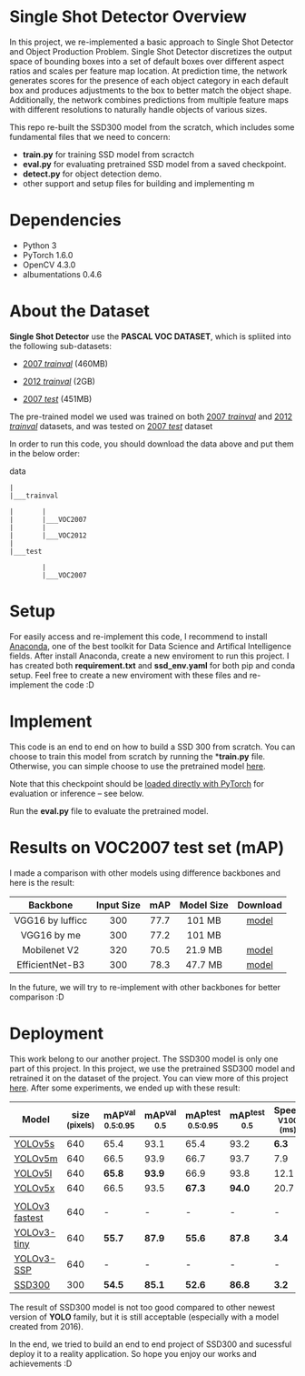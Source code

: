 # Single Shot Detector Overview
In this project, we re-implemented a basic approach to Single Shot Detector and Object Production Problem. Single Shot Detector discretizes the output space of bounding boxes into a set of default boxes over different aspect ratios and scales per feature map location. At prediction time, the network generates scores for the presence of each object category in each default box and produces adjustments to the box to better match the object shape. Additionally, the network combines predictions from multiple feature maps with different resolutions to naturally handle objects of various sizes.

This repo re-built the SSD300 model from the scratch, which includes some fundamental files that we need to concern: 
- **train.py** for training SSD model from scractch
- **eval.py** for evaluating pretrained SSD model from a saved checkpoint.
- **detect.py** for object detection demo. 
- other support and setup files for building and implementing m

# Dependencies
* Python 3
* PyTorch 1.6.0
* OpenCV 4.3.0
* albumentations 0.4.6

# About the Dataset
**Single Shot Detector** use the **PASCAL VOC DATASET**, which is spliited into the following sub-datasets:
- [2007 _trainval_](http://host.robots.ox.ac.uk/pascal/VOC/voc2007/VOCtrainval_06-Nov-2007.tar) (460MB)

- [2012 _trainval_](http://host.robots.ox.ac.uk/pascal/VOC/voc2012/VOCtrainval_11-May-2012.tar) (2GB)

- [2007 _test_](http://host.robots.ox.ac.uk/pascal/VOC/voc2007/VOCtest_06-Nov-2007.tar) (451MB) 

The pre-trained model we used was trained on both [2007 _trainval_](http://host.robots.ox.ac.uk/pascal/VOC/voc2007/VOCtrainval_06-Nov-2007.tar) and [2012 _trainval_](http://host.robots.ox.ac.uk/pascal/VOC/voc2012/VOCtrainval_11-May-2012.tar) datasets, and was tested on [2007 _test_](http://host.robots.ox.ac.uk/pascal/VOC/voc2007/VOCtest_06-Nov-2007.tar) dataset

In order to run this code, you should download the data above and put them in the below order: 

data

    |
    |___trainval 
    
    |       |  
    |       |___VOC2007  
    |       |  
    |       |___VOC2012
    |
    |___test
    
            | 
            |___VOC2007
        

# Setup
For easily access and re-implement this code, I recommend to install [Anaconda](https://www.anaconda.com), one of the best toolkit for Data Science and Artifical Intelligence fields. After install Anaconda, create a new enviroment to run this project. I has created both **requirement.txt** and **ssd_env.yaml** for both pip and conda setup. Feel free to create a new enviroment with these files and re-implement the code :D

# Implement 
This code is an end to end on how to build a SSD 300 from scratch. You can choose to train this model from scratch by running the ***train.py** file. Otherwise, you can simple choose to use the pretrained model [here](https://drive.google.com/open?id=1bvJfF6r_zYl2xZEpYXxgb7jLQHFZ01Qe).

Note that this checkpoint should be [loaded directly with PyTorch](https://pytorch.org/docs/stable/torch.html?#torch.load) for evaluation or inference – see below.

Run the **eval.py** file to evaluate the pretrained model.

# Results on VOC2007 test set (mAP)
I made a comparison with other models using difference backbones and here is the result:

| Backbone          | Input Size |   mAP   | Model Size | Download  |
| :---------------: | :---------:| :-----: | :--------: | :-------: |
|  VGG16 by lufficc |     300    |  77.7   |   101 MB   | [model](https://github.com/lufficc/SSD/releases/download/1.2/vgg_ssd300_voc0712.pth)  |
|  VGG16 by me      |     300    |  77.2   |   101 MB   |           |
|  Mobilenet V2     |     320    |  70.5   |   21.9 MB  | [model](https://github.com/ncthuan/single-shot-detection-pytorch/releases/download/0.0/ssd_efficientnet_b3.pt)  |
|  EfficientNet-B3  |     300    |  78.3   |   47.7 MB  | [model](https://github.com/ncthuan/single-shot-detection-pytorch/releases/download/0.0/ssd_mobilenetv2.pt)  |

In the future, we will try to re-implement with other backbones for better comparison :D

# Deployment
This work belong to our another project. The SSD300 model is only one part of this project. In this project, we use the pretrained SSD300 model and retrained it on the dataset of the project. You can view more of this project [here](https://github.com/manhdung20112000/face-mask-detector). After some experiments, we ended up with these result:

[assets_5]: https://github.com/ultralytics/yolov5/releases
[assets_3]: https://github.com/ultralytics/yolov3/releases
[assets_ssd]: https://github.com/amdegroot/ssd.pytorch

Model |size<br><sup>(pixels) |mAP<sup>val<br>0.5:0.95 |mAP<sup>val<br>0.5 |mAP<sup>test<br>0.5:0.95 |mAP<sup>test<br>0.5 |Speed<br><sup>V100 (ms) | |params<br><sup>(M) 
---   |---                   |---                     |---                |---                      |---                |---                     |---|---              
[YOLOv5s][assets_5]    |640  |  65.4   |  93.1   |  65.4   |93.2     |**6.3**| |7.3   
[YOLOv5m][assets_5]    |640  |  66.5   |  93.9   |  66.7   |93.7     |7.9    | |21.4  
[YOLOv5l][assets_5]    |640  |**65.8** |**93.9** | 66.9   | 93.8     |12.1   | |47.0  
[YOLOv5x][assets_5]    |640  |  66.5   |  93.5   | **67.3**|**94.0** |  20.7  | |87.7  
| | | | | | || |
[YOLOv3 fastest][assets_3]   |640  | -       | -       | -       | -       | -       | | | - 
[YOLOv3-tiny][assets_3]      |640  |**55.7** |**87.9** |**55.6** |**87.8** |**3.4**  | |8.8  
[YOLOv3-SSP][assets_3]       |640  | -       | -       | -       | -       | -       | |63.0
[SSD300][assets_ssd]           |300  |**54.5** |**85.1** |**52.6** |**86.8** |**3.2**  | | - 
    
The result of SSD300 model is not too good compared to other newest version of **YOLO** family, but it is still acceptable (especially with a model created from 2016). 
    
In the end, we tried to build an end to end project of SSD300 and sucessful deploy it to a reality application. So hope you enjoy our works and achievements :D
